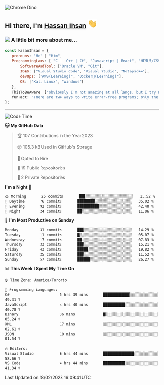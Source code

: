  <!--
**HasanIhsan/HasanIhsan** is a ✨ _special_ ✨ repository because its `README.md` (this file) appears on your GitHub profile.
-->

![Chrome Dino](https://mir-s3-cdn-cf.behance.net/project_modules/max_1200/4ff07986208593.5d9a654e92f36.gif)


<h2 align="left">Hi there, I'm <a href="https://www.linkedin.com/in/hassan-ihsan-045b11231/" target="_blank" rel="noopener noreferrer">Hassan Ihsan</a> <img src="https://raw.githubusercontent.com/ABSphreak/ABSphreak/master/gifs/Hi.gif" height="30" />
 
 
 ### <img src="https://media.giphy.com/media/VgCDAzcKvsR6OM0uWg/giphy.gif" width="50"> A little bit more about me...  
 
 ```javascript
const HasanIhsan = {
    pronouns: "He" | "Him",
    ProgrammingLans: [ "C |  C++ | C#", "Javascript | React", "HTML5/CSS", "JSON", "Java"],
        SoftwareAndTool: ["Oracle VM", "Git"],
        IDES: ["Visual Studio Code", "Visual Studio", "Notepad++"],
        devOps: ["AWS(Learning)", "Docker🐳(Learning)"], 
        OS: ["Kali Linux", "windows"]
    },
    ThisToBeAware: ["obviously I'm not amazing at all langs, but I try my best not to go rusty"], 
    funFact: "There are two ways to write error-free programs; only the third one works"
};
```
 
 --- 

<!--START_SECTION:waka-->
![Code Time](http://img.shields.io/badge/Code%20Time-83%20hrs%2048%20mins-blue)

**🐱 My GitHub Data** 

> 🏆 107 Contributions in the Year 2023
 > 
> 📦 105.3 kB Used in GitHub's Storage 
 > 
> 💼 Opted to Hire
 > 
> 📜 15 Public Repositories 
 > 
> 🔑 2 Private Repositories  
 > 
**I'm a Night 🦉** 

```text
🌞 Morning       25 commits       ███░░░░░░░░░░░░░░░░░░░░░░   11.52 % 
🌆 Daytime       76 commits       ████████░░░░░░░░░░░░░░░░░   35.02 % 
🌃 Evening       92 commits       ██████████░░░░░░░░░░░░░░░   42.40 % 
🌙 Night         24 commits       ██░░░░░░░░░░░░░░░░░░░░░░░   11.06 % 

```
📅 **I'm Most Productive on Sunday** 

```text
Monday          31 commits       ███░░░░░░░░░░░░░░░░░░░░░░   14.29 % 
Tuesday         11 commits       █░░░░░░░░░░░░░░░░░░░░░░░░   05.07 % 
Wednesday       17 commits       ██░░░░░░░░░░░░░░░░░░░░░░░   07.83 % 
Thursday        33 commits       ███░░░░░░░░░░░░░░░░░░░░░░   15.21 % 
Friday          43 commits       █████░░░░░░░░░░░░░░░░░░░░   19.82 % 
Saturday        25 commits       ███░░░░░░░░░░░░░░░░░░░░░░   11.52 % 
Sunday          57 commits       ██████░░░░░░░░░░░░░░░░░░░   26.27 % 

```


📊 **This Week I Spent My Time On** 

```text
⌚︎ Time Zone: America/Toronto

💬 Programming Languages: 
C#                       5 hrs 39 mins       ████████████░░░░░░░░░░░░░   49.31 % 
JavaScript               4 hrs 40 mins       ██████████░░░░░░░░░░░░░░░   40.78 % 
Binary                   36 mins             █░░░░░░░░░░░░░░░░░░░░░░░░   05.24 % 
XML                      17 mins             ░░░░░░░░░░░░░░░░░░░░░░░░░   02.61 % 
JSON                     10 mins             ░░░░░░░░░░░░░░░░░░░░░░░░░   01.54 % 

🔥 Editors: 
Visual Studio            6 hrs 44 mins       ██████████████░░░░░░░░░░░   58.66 % 
VS Code                  4 hrs 44 mins       ██████████░░░░░░░░░░░░░░░   41.34 % 

```


 Last Updated on 18/02/2023 16:09:41 UTC
<!--END_SECTION:waka-->
 
 
